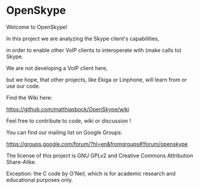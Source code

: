 OpenSkype
=========

Welcome to OpenSkype!

In this project we are analyzing the Skype client's capabilities,

in order to enable other VoIP clients
to interoperate with (make calls to) Skype.

We are not developing a VoIP client here,

but we hope, that other projects, like Ekiga or Linphone,
will learn from or use our code.

Find the Wiki here:

https://github.com/matthiasbock/OpenSkype/wiki

Feel free to contribute to code, wiki or discussion !

You can find our mailing list on Google Groups:

https://groups.google.com/forum/?hl=en&fromgroups#!forum/openskype

The license of this project is GNU GPLv2 and Creative Commons Attribution Share-Alike.

Exception: the C code by O'Neil, which is for academic research and educational purposes only.


